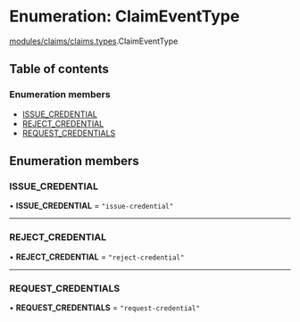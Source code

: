 # Enumeration: ClaimEventType

[modules/claims/claims.types](../modules/modules_claims_claims_types.md).ClaimEventType

## Table of contents

### Enumeration members

- [ISSUE\_CREDENTIAL](modules_claims_claims_types.ClaimEventType.md#issue_credential)
- [REJECT\_CREDENTIAL](modules_claims_claims_types.ClaimEventType.md#reject_credential)
- [REQUEST\_CREDENTIALS](modules_claims_claims_types.ClaimEventType.md#request_credentials)

## Enumeration members

### ISSUE\_CREDENTIAL

• **ISSUE\_CREDENTIAL** = `"issue-credential"`

___

### REJECT\_CREDENTIAL

• **REJECT\_CREDENTIAL** = `"reject-credential"`

___

### REQUEST\_CREDENTIALS

• **REQUEST\_CREDENTIALS** = `"request-credential"`

